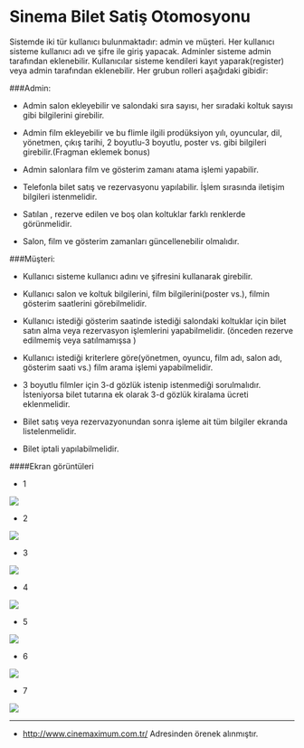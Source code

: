 # Sinema Bilet Satiş Otomosyonu

Sistemde iki tür kullanıcı bulunmaktadır: admin ve müşteri. Her kullanıcı sisteme kullanıcı adı ve şifre ile giriş yapacak. Adminler sisteme admin tarafından eklenebilir. Kullanıcılar sisteme kendileri kayıt yaparak(register) veya admin tarafından eklenebilir. Her grubun rolleri aşağıdaki gibidir:

###Admin:

* Admin salon ekleyebilir ve salondaki sıra sayısı, her sıradaki koltuk sayısı gibi bilgilerini girebilir.

* Admin film ekleyebilir ve bu flimle ilgili prodüksiyon yılı, oyuncular, dil, yönetmen, çıkış tarihi, 2 boyutlu-3 boyutlu, poster vs. gibi   bilgileri girebilir.(Fragman eklemek bonus)
* Admin salonlara film ve gösterim zamanı atama işlemi   yapabilir.
* Telefonla bilet satış ve rezervasyonu yapılabilir. İşlem sırasında iletişim bilgileri istenmelidir.
* Satılan , rezerve edilen ve boş olan koltuklar farklı renklerde görünmelidir.
* Salon, film ve gösterim zamanları güncellenebilir olmalıdır.

###Müşteri:

* Kullanıcı sisteme kullanıcı adını ve şifresini kullanarak girebilir.

* Kullanıcı salon ve koltuk bilgilerini, film bilgilerini(poster vs.), filmin gösterim saatlerini görebilmelidir.

* Kullanıcı istediği gösterim saatinde istediği salondaki koltuklar için bilet satın alma veya rezervasyon işlemlerini yapabilmelidir. (önceden rezerve edilmemiş veya satılmamışsa )
* Kullanıcı istediği kriterlere göre(yönetmen, oyuncu, film adı, salon adı, gösterim saati  vs.) film arama işlemi yapabilmelidir.
* 3 boyutlu filmler için 3-d gözlük istenip istenmediği sorulmalıdır. İsteniyorsa bilet tutarına ek olarak 3-d gözlük kiralama ücreti eklenmelidir.
* Bilet satış veya rezervazyonundan sonra işleme ait tüm bilgiler ekranda listelenmelidir.
* Bilet iptali yapılabilmelidir.

####Ekran görüntüleri

* 1

![](https://raw.githubusercontent.com/PAU-Projects/Cinema-Otomation/master/img/screen1.png)

* 2

![](https://raw.githubusercontent.com/PAU-Projects/Cinema-Otomation/master/img/screen2.png)

* 3

![](https://raw.githubusercontent.com/PAU-Projects/Cinema-Otomation/master/img/screen3.png)

* 4

![](https://raw.githubusercontent.com/PAU-Projects/Cinema-Otomation/master/img/screen4.png)

* 5

![](https://raw.githubusercontent.com/PAU-Projects/Cinema-Otomation/master/img/screen5.png)

* 6

![](https://raw.githubusercontent.com/PAU-Projects/Cinema-Otomation/master/img/screen6.png)

* 7

![](https://raw.githubusercontent.com/PAU-Projects/Cinema-Otomation/master/img/screen7.png)


-----------------
* http://www.cinemaximum.com.tr/ Adresinden örenek alınmıştır.
